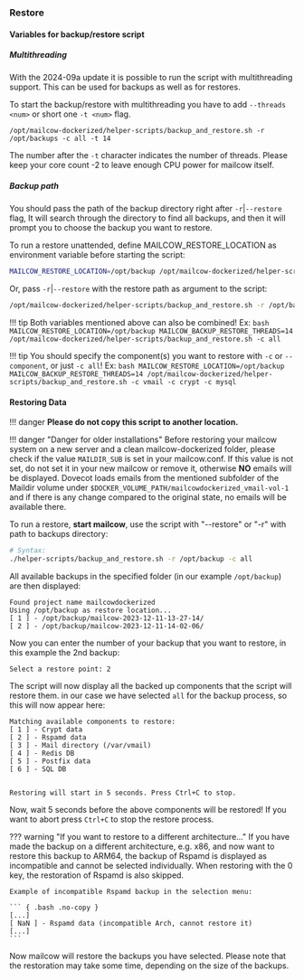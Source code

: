 ### Restore
#### Variables for backup/restore script
##### Multithreading
With the 2024-09a update it is possible to run the script with multithreading support. This can be used for backups as well as for restores.

To start the backup/restore with multithreading you have to add `--threads <num>` or short one `-t <num>` flag.

```
/opt/mailcow-dockerized/helper-scripts/backup_and_restore.sh -r /opt/backups -c all -t 14
```
The number after the `-t` character indicates the number of threads. Please keep your core count -2 to leave enough CPU power for mailcow itself.

##### Backup path
You should pass the path of the backup directory right after `-r`|`--restore` flag, It will search through the directory to find all backups,
and then it will prompt you to choose the backup you want to restore.

To run a restore unattended, define MAILCOW_RESTORE_LOCATION as environment variable before starting the script:

```bash
MAILCOW_RESTORE_LOCATION=/opt/backup /opt/mailcow-dockerized/helper-scripts/backup_and_restore.sh -c all
```

Or, pass `-r`|`--restore` with the restore path as argument to the script:

```bash
/opt/mailcow-dockerized/helper-scripts/backup_and_restore.sh -r /opt/backup -c all
```

!!! tip
    Both variables mentioned above can also be combined! Ex:
    ```bash
    MAILCOW_RESTORE_LOCATION=/opt/backup MAILCOW_BACKUP_RESTORE_THREADS=14 /opt/mailcow-dockerized/helper-scripts/backup_and_restore.sh -c all
    ```

!!! tip
    You should specify the component(s) you want to restore with `-c` or `--component`, or just `-c all`! Ex:
    ```bash
    MAILCOW_RESTORE_LOCATION=/opt/backup MAILCOW_BACKUP_RESTORE_THREADS=14 /opt/mailcow-dockerized/helper-scripts/backup_and_restore.sh -c vmail -c crypt -c mysql
    ```

#### Restoring Data

!!! danger
    **Please do not copy this script to another location.**

!!! danger "Danger for older installations"
    Before restoring your mailcow system on a new server and a clean mailcow-dockerized folder, please check if the value `MAILDIR_SUB` is set in your mailcow.conf. If this value is not set, do not set it in your new mailcow or remove it, otherwise **NO** emails will be displayed. Dovecot loads emails from the mentioned subfolder of the Maildir volume under `$DOCKER_VOLUME_PATH/mailcowdockerized_vmail-vol-1` and if there is any change compared to the original state, no emails will be available there.

To run a restore, **start mailcow**, use the script with "--restore" or "-r" with path to backups directory:

```bash
# Syntax:
./helper-scripts/backup_and_restore.sh -r /opt/backup -c all
```

All available backups in the specified folder (in our example `/opt/backup`) are then displayed:

``` { .bash .no-copy }
Found project name mailcowdockerized
Using /opt/backup as restore location...
[ 1 ] - /opt/backup/mailcow-2023-12-11-13-27-14/
[ 2 ] - /opt/backup/mailcow-2023-12-11-14-02-06/
```

Now you can enter the number of your backup that you want to restore, in this example the 2nd backup:

``` { .bash .no-copy }
Select a restore point: 2
```

The script will now display all the backed up components that the script will restore them.
in our case we have selected `all` for the backup process, so this will now appear here:

``` { .bash .no-copy }
Matching available components to restore:
[ 1 ] - Crypt data
[ 2 ] - Rspamd data
[ 3 ] - Mail directory (/var/vmail)
[ 4 ] - Redis DB
[ 5 ] - Postfix data
[ 6 ] - SQL DB


Restoring will start in 5 seconds. Press Ctrl+C to stop.
```

Now, wait 5 seconds before the above components will be restored! If you want to abort
press `Ctrl+C` to stop the restore process.

??? warning "If you want to restore to a different architecture..."
    If you have made the backup on a different architecture, e.g. x86, and now want to restore this backup to ARM64, the backup of Rspamd is displayed as incompatible and cannot be selected individually. When restoring with the 0 key, the restoration of Rspamd is also skipped.

    Example of incompatible Rspamd backup in the selection menu:

    ``` { .bash .no-copy }
    [...]
    [ NaN ] - Rspamd data (incompatible Arch, cannot restore it)
    [...]
    ```

Now mailcow will restore the backups you have selected. Please note that the restoration may take some time, depending on the size of the backups.
